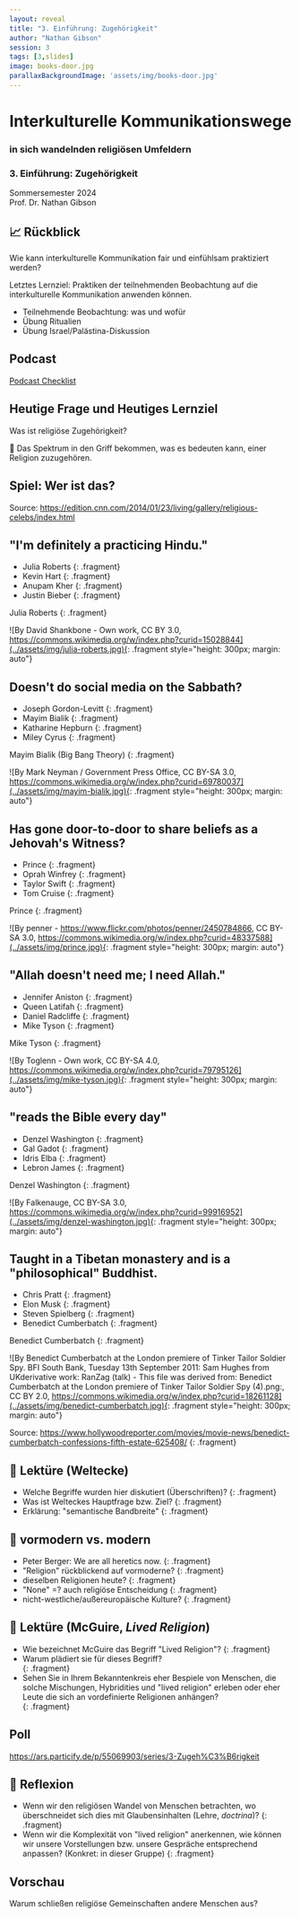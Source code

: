 ```yaml
---
layout: reveal
title: "3. Einführung: Zugehörigkeit"
author: "Nathan Gibson"
session: 3
tags: [3,slides]
image: books-door.jpg
parallaxBackgroundImage: 'assets/img/books-door.jpg'
---
```


# Interkulturelle Kommunikationswege   

### in sich wandelnden religiösen Umfeldern

### 3. Einführung: Zugehörigkeit

Sommersemester 2024  
Prof. Dr. Nathan Gibson

## 📈 Rückblick

Wie kann interkulturelle Kommunikation fair und einfühlsam praktiziert werden?

Letztes Lernziel: Praktiken der teilnehmenden Beobachtung auf die interkulturelle Kommunikation anwenden können.

- Teilnehmende Beobachtung: was und wofür
- Übung Ritualien
- Übung Israel/Palästina-Diskussion

## Podcast

[Podcast Checklist](/podcast)

## Heutige Frage und Heutiges Lernziel

Was ist religiöse Zugehörigkeit?

🧭 Das Spektrum in den Griff bekommen, was es bedeuten kann, einer Religion zuzugehören.


## Spiel: Wer ist das?

Source: https://edition.cnn.com/2014/01/23/living/gallery/religious-celebs/index.html

## "I'm definitely a practicing Hindu."

- Julia Roberts
{: .fragment}
- Kevin Hart
{: .fragment}
- Anupam Kher
{: .fragment}
- Justin Bieber
{: .fragment}

Julia Roberts
{: .fragment}

![By David Shankbone - Own work, CC BY 3.0, https://commons.wikimedia.org/w/index.php?curid=15028844](../assets/img/julia-roberts.jpg){: .fragment style="height: 300px; margin: auto"}

## Doesn't do social media on the Sabbath?

- Joseph Gordon-Levitt
{: .fragment}
- Mayim Bialik
{: .fragment}
- Katharine Hepburn
{: .fragment}
- Miley Cyrus
{: .fragment}

Mayim Bialik (Big Bang Theory)
{: .fragment}

![By Mark Neyman / Government Press Office, CC BY-SA 3.0, https://commons.wikimedia.org/w/index.php?curid=69780037](../assets/img/mayim-bialik.jpg){: .fragment style="height: 300px; margin: auto"}

## Has gone door-to-door to share beliefs as a Jehovah's Witness?

- Prince
{: .fragment}
- Oprah Winfrey
{: .fragment}
- Taylor Swift
{: .fragment}
- Tom Cruise
{: .fragment}

Prince
{: .fragment}

![By penner - https://www.flickr.com/photos/penner/2450784866, CC BY-SA 3.0, https://commons.wikimedia.org/w/index.php?curid=48337588](../assets/img/prince.jpg){: .fragment style="height: 300px; margin: auto"}

## "Allah doesn't need me; I need Allah."

- Jennifer Aniston
{: .fragment}
- Queen Latifah
{: .fragment}
- Daniel Radcliffe
{: .fragment}
- Mike Tyson
{: .fragment}

Mike Tyson
{: .fragment}

![By Toglenn - Own work, CC BY-SA 4.0, https://commons.wikimedia.org/w/index.php?curid=79795126](../assets/img/mike-tyson.jpg){: .fragment style="height: 300px; margin: auto"}

## "reads the Bible every day"

- Denzel Washington
{: .fragment}
- Gal Gadot
{: .fragment}
- Idris Elba
{: .fragment}
- Lebron James
{: .fragment}

Denzel Washington
{: .fragment}

![By Falkenauge, CC BY-SA 3.0, https://commons.wikimedia.org/w/index.php?curid=99916952](../assets/img/denzel-washington.jpg){: .fragment style="height: 300px; margin: auto"}

## Taught in a Tibetan monastery and is a "philosophical" Buddhist.

- Chris Pratt
{: .fragment}
- Elon Musk
{: .fragment}
- Steven Spielberg
{: .fragment}
- Benedict Cumberbatch
{: .fragment}

Benedict Cumberbatch
{: .fragment}

![By Benedict Cumberbatch at the London premiere of Tinker Tailor Soldier Spy. BFI South Bank, Tuesday 13th September 2011: Sam Hughes from UKderivative work: RanZag (talk) - This file was derived from: Benedict Cumberbatch at the London premiere of Tinker Tailor Soldier Spy (4).png:, CC BY 2.0, https://commons.wikimedia.org/w/index.php?curid=18261128](../assets/img/benedict-cumberbatch.jpg){: .fragment style="height: 300px; margin: auto"}

Source: https://www.hollywoodreporter.com/movies/movie-news/benedict-cumberbatch-confessions-fifth-estate-625408/
{: .fragment}

## 📖 Lektüre (Weltecke)

- Welche Begriffe wurden hier diskutiert (Überschriften)? 
{: .fragment}
- Was ist Welteckes Hauptfrage bzw. Ziel? 
{: .fragment}
- Erklärung: "semantische Bandbreite" 
{: .fragment}

## 🔭 vormodern vs. modern

- Peter Berger: We are all heretics now. 
{: .fragment}
- "Religion" rückblickend auf vormoderne? 
{: .fragment}
- dieselben Religionen heute?
{: .fragment}
- "None" =? auch religiöse Entscheidung
{: .fragment}
- nicht-westliche/außereuropäische Kulture? 
{: .fragment}

## 📖 Lektüre (McGuire, _Lived Religion_)

- Wie bezeichnet McGuire das Begriff "Lived Religion"? 
{: .fragment}
- Warum plädiert sie für dieses Begriff?  
{: .fragment}
- Sehen Sie in Ihrem Bekanntenkreis eher Bespiele von Menschen, die solche Mischungen, Hybridities und "lived religion" erleben oder eher Leute die sich an vordefinierte Religionen anhängen?  
{: .fragment}

## Poll

<https://ars.particify.de/p/55069903/series/3-Zugeh%C3%B6rigkeit>

## 🔭 Reflexion

-  Wenn wir den religiösen Wandel von Menschen betrachten, wo überschneidet sich dies mit Glaubensinhalten (Lehre, _doctrina_)?
{: .fragment}
-  Wenn wir die Komplexität von "lived religion" anerkennen, wie können wir unsere Vorstellungen bzw. unsere Gespräche entsprechend anpassen? (Konkret: in dieser Gruppe)
{: .fragment}

## Vorschau

Warum schließen religiöse Gemeinschaften andere Menschen aus?